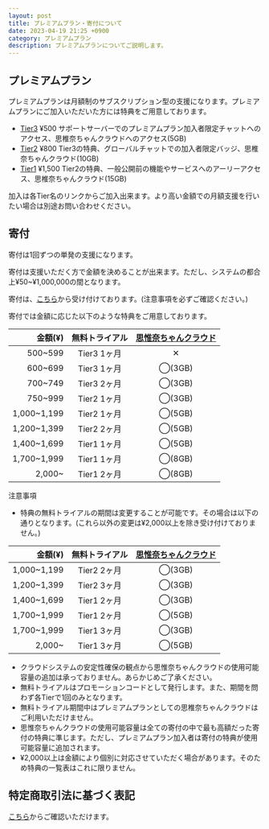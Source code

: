 ```yaml
---
layout: post
title: プレミアムプラン・寄付について
date: 2023-04-19 21:25 +0900
category: プレミアムプラン
description: プレミアムプランについてご説明します。
---
```


## プレミアムプラン

プレミアムプランは月額制のサブスクリプション型の支援になります。プレミアムプランにご加入いただいた方には特典をご用意しております。

- [Tier3](https://buy.stripe.com/28o8xK1S04fucnu147)  ¥500  サポートサーバーでのプレミアムプラン加入者限定チャットへのアクセス、思椎奈ちゃんクラウドへのアクセス(5GB)
- [Tier2](https://buy.stripe.com/28o29mdAI3bqbjqcMO)  ¥800  Tier3の特典、グローバルチャットでの加入者限定バッジ、思椎奈ちゃんクラウド(10GB)
- [Tier1](https://buy.stripe.com/eVa3dqgMU3bqdry289)  ¥1,500 Tier2の特典、一般公開前の機能やサービスへのアーリーアクセス、思椎奈ちゃんクラウド(15GB)

加入は各Tier名のリンクからご加入出来ます。より高い金額での月額支援を行いたい場合は別途お問い合わせください。

## 寄付

寄付は1回ずつの単発の支援になります。

寄付は支援いただく方で金額を決めることが出来ます。ただし、システムの都合上¥50~¥1,000,000の間となります。

寄付は、[こちら](https://donate.stripe.com/fZe6pC9kscM0gDK144)から受け付けております。(注意事項を必ずご確認ください。)

寄付では金額に応じた以下のような特典をご用意しております。

|  金額(¥)  |  無料トライアル  |  [思惟奈ちゃんクラウド](https://help.sina-chan.com/category/%E3%83%97%E3%83%AC%E3%83%9F%E3%82%A2%E3%83%A0%E3%83%97%E3%83%A9%E3%83%B3/%E6%80%9D%E6%83%9F%E5%A5%88%E3%81%A1%E3%82%83%E3%82%93%E3%82%AF%E3%83%A9%E3%82%A6%E3%83%89)  |
| ---: | :---: | :---: |
|  500~599  |  Tier3 1ヶ月  |  ✕  |
|  600~699  |  Tier3 1ヶ月  |  ◯(3GB)  |
|  700~749  |  Tier3 2ヶ月  |  ◯(3GB)  |
|  750~999  |  Tier2 1ヶ月  |  ◯(3GB)  |
|  1,000~1,199  |  Tier2 1ヶ月  |  ◯(5GB)  |
|  1,200~1,399  |  Tier2 2ヶ月  |  ◯(5GB)  |
|  1,400~1,699  |  Tier1 1ヶ月  |  ◯(5GB)  |
|  1,700~1,999  |  Tier1 1ヶ月  |  ◯(8GB)  |
|  2,000~  |  Tier1 2ヶ月  |  ◯(8GB)  |

注意事項

- 特典の無料トライアルの期間は変更することが可能です。その場合は以下の通りとなります。(これら以外の変更は¥2,000以上を除き受け付けておりません。)

|  金額(¥)  |  無料トライアル  |  [思惟奈ちゃんクラウド](https://help.sina-chan.com/category/%E3%83%97%E3%83%AC%E3%83%9F%E3%82%A2%E3%83%A0%E3%83%97%E3%83%A9%E3%83%B3/%E6%80%9D%E6%83%9F%E5%A5%88%E3%81%A1%E3%82%83%E3%82%93%E3%82%AF%E3%83%A9%E3%82%A6%E3%83%89)  |
| ---: | :---: | :---: |
|  1,000~1,199  |  Tier2 2ヶ月  |  ◯(3GB)  |
|  1,200~1,399  |  Tier2 3ヶ月  |  ◯(3GB)  |
|  1,400~1,699  |  Tier1 2ヶ月  |  ◯(3GB)  |
|  1,700~1,999  |  Tier1 2ヶ月  |  ◯(5GB)  |
|  1,700~1,999  |  Tier1 3ヶ月  |  ◯(3GB)  |
|  2,000~  |  Tier1 3ヶ月  |  ◯(5GB)  |

- クラウドシステムの安定性確保の観点から思惟奈ちゃんクラウドの使用可能容量の追加は承っておりません。あらかじめご了承ください。
- 無料トライアルはプロモーションコードとして発行します。また、期間を問わず各Tierで1回のみとなります。
- 無料トライアル期間中はプレミアムプランとしての思椎奈ちゃんクラウドはご利用いただけません。
- 思惟奈ちゃんクラウドの使用可能容量は全ての寄付の中で最も高額だった寄付の特典に準じます。ただし、プレミアムプラン加入者は寄付の特典が使用可能容量に追加されます。
- ¥2,000以上は金額により個別に対応させていただく場合があります。そのため特典の一覧表はこれに限りません。

## 特定商取引法に基づく表記

[こちら](https://sina-chan.com/legal/tradelaw)からご確認いただけます。
